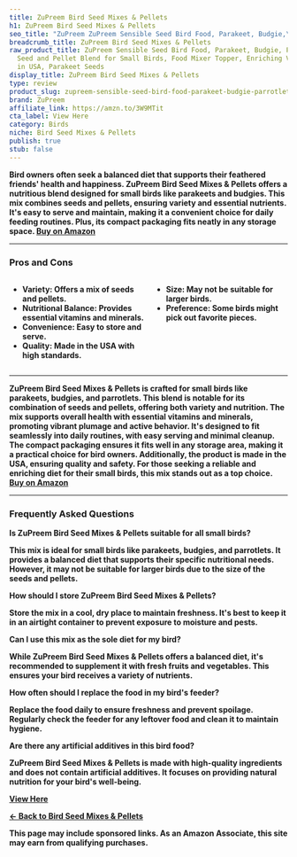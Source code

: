 ```yaml
---
title: ZuPreem Bird Seed Mixes & Pellets
h1: ZuPreem Bird Seed Mixes & Pellets
seo_title: "ZuPreem ZuPreem Sensible Seed Bird Food, Parakeet, Budgie,\u2026"
breadcrumb_title: ZuPreem Bird Seed Mixes & Pellets
raw_product_title: ZuPreem Sensible Seed Bird Food, Parakeet, Budgie, Parrotlet, Dove,
  Seed and Pellet Blend for Small Birds, Food Mixer Topper, Enriching Variety, Made
  in USA, Parakeet Seeds
display_title: ZuPreem Bird Seed Mixes & Pellets
type: review
product_slug: zupreem-sensible-seed-bird-food-parakeet-budgie-parrotlet-dove-seed-and-4aadb8fa
brand: ZuPreem
affiliate_link: https://amzn.to/3W9MTit
cta_label: View Here
category: Birds
niche: Bird Seed Mixes & Pellets
publish: true
stub: false
---
```


<div id="intro" class="full-width">
  <p><strong>Bird owners often seek a balanced diet that supports their feathered friends' health and happiness. ZuPreem Bird Seed Mixes & Pellets offers a nutritious blend designed for small birds like parakeets and budgies. This mix combines seeds and pellets, ensuring variety and essential nutrients. It's easy to serve and maintain, making it a convenient choice for daily feeding routines. Plus, its compact packaging fits neatly in any storage space. <a href="https://amzn.to/3W9MTit" rel="nofollow sponsored noopener" target="_blank"><strong>Buy on Amazon</strong></a></p>
</div>

<hr />
<h3 id="pros-cons">Pros and Cons</h3>
<div class="pc-grid" style="display:grid;grid-template-columns:1fr 1fr;gap:16px;">
  <ul>
    <li><strong>Variety:</strong> Offers a mix of seeds and pellets.</li>
    <li><strong>Nutritional Balance:</strong> Provides essential vitamins and minerals.</li>
    <li><strong>Convenience:</strong> Easy to store and serve.</li>
    <li><strong>Quality:</strong> Made in the USA with high standards.</li>
  </ul>
  <ul>
    <li><strong>Size:</strong> May not be suitable for larger birds.</li>
    <li><strong>Preference:</strong> Some birds might pick out favorite pieces.</li>
  </ul>
</div>
<hr />

<div class="full-width">
  <p>ZuPreem Bird Seed Mixes & Pellets is crafted for small birds like parakeets, budgies, and parrotlets. This blend is notable for its combination of seeds and pellets, offering both variety and nutrition. The mix supports overall health with essential vitamins and minerals, promoting vibrant plumage and active behavior. It's designed to fit seamlessly into daily routines, with easy serving and minimal cleanup. The compact packaging ensures it fits well in any storage area, making it a practical choice for bird owners. Additionally, the product is made in the USA, ensuring quality and safety. For those seeking a reliable and enriching diet for their small birds, this mix stands out as a top choice. <a href="https://amzn.to/3W9MTit" rel="nofollow sponsored noopener" target="_blank"><strong>Buy on Amazon</strong></a></p>
</div>

<hr />
<h3 id="faqs">Frequently Asked Questions</h3>

<p><strong>Is ZuPreem Bird Seed Mixes & Pellets suitable for all small birds?</strong></p>
<p>This mix is ideal for small birds like parakeets, budgies, and parrotlets. It provides a balanced diet that supports their specific nutritional needs. However, it may not be suitable for larger birds due to the size of the seeds and pellets.</p>

<p><strong>How should I store ZuPreem Bird Seed Mixes & Pellets?</strong></p>
<p>Store the mix in a cool, dry place to maintain freshness. It's best to keep it in an airtight container to prevent exposure to moisture and pests.</p>

<p><strong>Can I use this mix as the sole diet for my bird?</strong></p>
<p>While ZuPreem Bird Seed Mixes & Pellets offers a balanced diet, it's recommended to supplement it with fresh fruits and vegetables. This ensures your bird receives a variety of nutrients.</p>

<p><strong>How often should I replace the food in my bird's feeder?</strong></p>
<p>Replace the food daily to ensure freshness and prevent spoilage. Regularly check the feeder for any leftover food and clean it to maintain hygiene.</p>

<p><strong>Are there any artificial additives in this bird food?</strong></p>
<p>ZuPreem Bird Seed Mixes & Pellets is made with high-quality ingredients and does not contain artificial additives. It focuses on providing natural nutrition for your bird's well-being.</p>
<p><a class="btn" href="https://amzn.to/3W9MTit" target="_blank" rel="nofollow sponsored noopener">View Here</a></p>
<p><a href="/roundups/birds/bird-seed-mixes-pellets/">← Back to Bird Seed Mixes & Pellets</a></p>
<aside class="disclosure">This page may include sponsored links. As an Amazon Associate, this site may earn from qualifying purchases.</aside>
